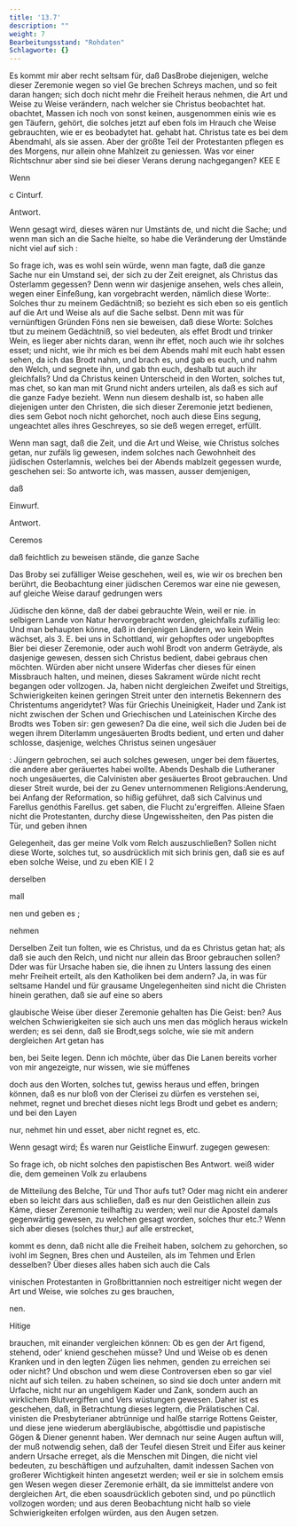 ```yaml
---
title: '13.7'
description: ""
weight: 7
Bearbeitungsstand: "Rohdaten"
Schlagworte: {}
---
```

<!-- Seite 649 -->


Es kommt mir aber recht seltsam für, daß DasBrobe
diejenigen, welche dieser Zeremonie wegen so viel Ge brechen
Schreys machen, und so feit daran hangen; sich doch nicht mehr
die Freiheit heraus nehmen, die Art und Weise zu Weise
verändern, nach welcher sie Christus beobachtet hat. obachtet,
Massen ich noch von sonst keinen, ausgenommen einis wie es
gen Täufern, gehört, die solches jetzt auf eben fols im Hrauch
che Weise gebrauchten, wie er es beobadytet hat. gehabt hat.
Christus tate es bei dem Abendmahl, als sie assen.
Aber der größte Teil der Protestanten pflegen es des
Morgens, nur allein ohne Mahlzeit zu geniessen. Was
vor einer Richtschnur aber sind sie bei dieser Verans
derung nachgegangen?
        KEE E

Wenn

c
Cinturf.

Antwort.
<!-- Seite 650 -->
Wenn gesagt wird, dieses wären nur Umstänts de, und nicht die Sache; und wenn man sich an die Sache hielte, so habe die Veränderung der Umstände nicht viel auf sich :

So frage ich, was es wohl sein würde, wenn man fagte, daß die ganze Sache nur ein Umstand sei, der sich zu der Zeit ereignet, als Christus das Osterlamm gegessen? Denn wenn wir dasjenige ansehen, wels ches allein, wegen einer Einfeßung, kan vorgebracht werden, nämlich diese Worte:. Solches thur zu meinem Gedächtniß; so bezieht es sich eben so eis gentlich auf die Art und Weise als auf die Sache selbst. Denn mit was für vernünftigen Gründen Fóns nen sie beweisen, daß diese Worte: Solches tbut zu meinem Gedächtniß, so viel bedeuten, als effet Brodt und trinker Wein, es lieger aber nichts daran, wenn ihr effet, noch auch wie ihr solches esset; und nicht, wie ihr mich es bei dem Abends mahl mit euch habt essen sehen, da ich das Brodt nahm, und brach es, und gab es euch, und nahm den Welch, und segnete ihn, und gab thn euch, deshalb tut auch ihr gleichfalls? Und da Christus keinen Unterscheid in den Worten, solches tut, mas chet, so kan man mit Grund nicht anders urteilen, als daß es sich auf die ganze Fadye bezieht. Wenn nun diesem deshalb ist, so haben alle diejenigen unter den Christen, die sich dieser Zeremonie jetzt bedienen, dies sem Gebot noch nicht gehorchet, noch auch diese Eins segung, ungeachtet alles ihres Geschreyes, so sie deß wegen erreget, erfüllt.

 Wenn man sagt, daß die Zeit, und die Art und
Weise, wie Christus solches getan, nur zufäls
lig gewesen, indem solches nach Gewohnheit des
jüdischen Osterlamnis, welches bei der Abends
mablzeit gegessen wurde, geschehen sei:
 So antworte ich, was massen, ausser demjenigen,

daß

Einwurf.

Antwort.

<!-- Seite 651 -->

Ceremos

daß feichtlich zu beweisen stände, die ganze Sache

Das Broby sei zufälliger Weise geschehen, weil es, wie wir os brechen ben berührt, die Beobachtung einer jüdischen Ceremos war eine nie gewesen, auf gleiche Weise darauf gedrungen wers

Jüdische den könne, daß der dabei gebrauchte Wein, weil er nie. in selbigern Lande von Natur hervorgebracht worden, gleichfalls zufällig leo: Und man behaupten könne, daß in denjenigen Ländern, wo kein Wein wächset, als 3. E. bei uns in Schottland, wir gehopftes oder ungebopftes Bier bei dieser Zeremonie, oder auch wohl Brodt von anderm Geträyde, als dasjenige gewesen, dessen sich Christus bedient, dabei gebraus chen möchten. Würden aber nicht unsere Widerfas cher dieses für einen Missbrauch halten, und meinen, dieses Sakrament würde nicht recht begangen oder vollzogen. Ja, haben nicht dergleichen Zweifet und Streitigs, Schwierigkeiten keinen geringen Streit unter den internetis Bekennern des Christentums angeridytet? Was für Griechis Uneinigkeit, Hader und Zank ist nicht zwischen der Schen und Griechischen und Lateinischen Kirche des Brodts wes Toben sir: gen gewesen? Da die eine, weil sich die Juden bei de wegen ihrem Díterlamm ungesäuerten Brodts bedient, und erten und daher schlosse, dasjenige, welches Christus seinen ungesäuer

: Jüngern gebrochen, sei auch solches gewesen, unger bei dem fäuertes, die andere aber geräuertes habei wollte. Abends Deshalb
 die Lutheraner noch ungesäuertes, die Calvinisten aber gesäuertes Broot gebrauchen. Und dieser Streit wurde, bei der zu Genev unternommenen Religions:Aenderung, bei Anfang der Reformation, so hißig geführet, daß sich Calvinus und Farellus genóthis Farellus. get saben, die Flucht zu'ergreiffen. Alleine Sfaen nicht die Protestanten, durchy diese Ungewissheiten, den Pas pisten die Tür, und geben ihnen

Gelegenheit, das ger meine Volk vom Relch auszuschließen? Sollen nicht diese Worte, solches tut, so ausdrücklich mit sich brinis gen, daß sie es auf eben solche Weise, und zu eben KIE I 2

derselben

mall


nen und geben es ;

nehmen
<!-- Seite 652 -->
Derselben Zeit tun folten, wie es Christus, und da es Christus getan hat; als daß sie auch den Relch, und nicht nur allein das Broor gebrauchen sollen? Dder was für Ursache haben sie, die ihnen zu Unters lassung des einen mehr Freiheit erteilt, als den Katholiken bei dem andern? Ja, in was für seltsame Handel und für grausame Ungelegenheiten sind nicht die Christen hinein gerathen, daß sie auf eine so abers

glaubische Weise über dieser Zeremonie gehalten has Die Geist: ben? Aus welchen Schwierigkeiten sie sich auch uns men das möglich heraus wickeln werden; es sei denn, daß sie Brodt,segs solche, wie sie mit andern dergleichen Art getan has

ben, bei Seite legen. Denn ich möchte, über das Die Lanen bereits vorher von mir angezeigte, nur wissen, wie sie múffenes

doch aus den Worten, solches tut, gewiss heraus und effen, bringen können, daß es nur bloß von der Clerisei zu dürfen es verstehen sei, nehmet, regnet und brechet dieses nicht legs Brodt und gebet es andern; und bei den Layen

nur, nehmet hin und esset, aber nicht regnet es, etc.

Wenn gesagt wird; És waren nur Geistliche Einwurf. zugegen gewesen:

So frage ich, ob nicht solches den papistischen Bes Antwort. weiß wider die, dem gemeinen Volk zu erlaubens

de Mitteilung des Belche, Tür und Thor aufs tut? Oder mag nicht ein anderer eben so leicht dars aus schließen, daß es nur den Geistlichen allein zus Káme, dieser Zeremonie teilhaftig zu werden; weil nur die Apostel damals gegenwärtig gewesen, zu welchen gesagt worden, solches thur etc.? Wenn sich aber dieses (solches thur,) auf alle erstrecket,

kommt es denn, daß nicht alle die Freiheit haben, solchem zu gehorchen, so ivohl im Segnen, Bres chen und Austeilen, als im Tehmen und Erlen desselben? Über dieses alles haben sich auch die Cals

vinischen Protestanten in Großbrittannien noch estreitiger nicht wegen der Art und Weise, wie solches zu ges
brauchen,

nen.

Hitige

<!-- Seite 653 -->

brauchen, mit einander vergleichen können: Ob es gen der Art
figend, stehend, oder' kniend geschehen müsse? Und und Weise
ob es denen Kranken und in den legten Zügen lies nehmen,
genden zu erreichen sei oder nicht? Und obschon und wem
diese Controversen eben so gar viel nicht auf sich teilen.
zu haben scheinen, so sind sie doch unter andern mit
Urfache, nicht nur an ungehligem Kader und Zank,
sondern auch an wirklichem Blutvergiffen und Vers
wüstungen gewesen. Daher ist es geschehen, daß,
in Betrachtung dieses legtern, die Prälatischen Cal.
vinisten die Presbyterianer abtrünnige und halße
starrige Rottens Geister, und diese jene wiederum
abergläubische, abgóttisdie und papistische Gögen &
Diener genennt haben. Wer demnach nur seine
Augen auftun will, der muß notwendig sehen, daß
der Teufel diesen Streit und Eifer aus keiner andern
Ursache erreget, als die Menschen mit Dingen, die
nicht viel bedeuten, zu beschäftigen und aufzuhalten,
damit indessen Sachen von großerer Wichtigkeit
 hinten angesetzt werden; weil er sie in solchem emsis
 gen Wesen wegen dieser Zeremonie erhält, da
sie immittelst andere von dergleichen Art, die eben
soausdrücklich geboten sind, und po pünctlich
vollzogen worden; und aus deren Beobachtung nicht
halb so viele Schwierigkeiten erfolgen würden, aus
den Augen setzen.
